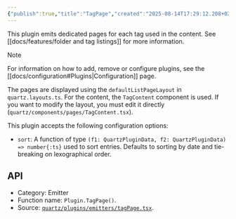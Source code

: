 ```yaml
---
{"publish":true,"title":"TagPage","created":"2025-08-14T17:29:12.208+02:00","modified":"2025-08-14T17:29:12.208+02:00","tags":["plugin/emitter"],"cssclasses":""}
---
```



This plugin emits dedicated pages for each tag used in the content. See [[docs/features/folder and tag listings]] for more information.

> [!note]
> For information on how to add, remove or configure plugins, see the [[docs/configuration#Plugins\|Configuration]] page.

The pages are displayed using the `defaultListPageLayout` in `quartz.layouts.ts`. For the content, the `TagContent` component is used. If you want to modify the layout, you must edit it directly (`quartz/components/pages/TagContent.tsx`).

This plugin accepts the following configuration options:

- `sort`: A function of type `(f1: QuartzPluginData, f2: QuartzPluginData) => number{:ts}` used to sort entries. Defaults to sorting by date and tie-breaking on lexographical order.

## API

- Category: Emitter
- Function name: `Plugin.TagPage()`.
- Source: [`quartz/plugins/emitters/tagPage.tsx`](https://github.com/jackyzha0/quartz/blob/v4/quartz/plugins/emitters/tagPage.tsx).
